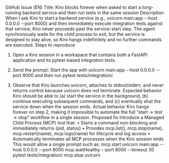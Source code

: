 GitHub Issue (EN)
Title: Kiro blocks forever when asked to start a long-running backend service and then run tests in the same session
Description
When I ask Kiro to start a backend service (e.g., uvicorn main:app --host 0.0.0.0 --port 8000) and then immediately execute integration tests against that service, Kiro never proceeds past the service-start step. The agent synchronously waits for the child process to exit, but the service is designed to stay alive, so Kiro hangs indefinitely and no further commands are executed.
Steps to reproduce
1.  Open a Kiro session in a workspace that contains both a FastAPI application and its pytest-based integration tests.
2.  Send the prompt:
Start the app with uvicorn main:app --host 0.0.0.0 --port 8000 and then run pytest tests/integration/.

3.  Observe that Kiro launches uvicorn, attaches to stdout/stderr, and never returns control because uvicorn does not terminate.
Expected behavior
Kiro should be able to (a) start the service in the background, (b) continue executing subsequent commands, and (c) eventually shut the service down when the session ends.
Actual behavior
Kiro hangs forever on step 2, making it impossible to automate the full “start → test → stop” workflow in a single session.
Proposed fix
Introduce a Managed Child Process (MCP) tool that:
•  Starts a command non-blocking and immediately returns {pid, status}
•  Provides mcp.list(), mcp.stop(name), mcp.restart(name), mcp.logs(name) for lifecycle and log access
•  Automatically terminates all MCP processes when the Kiro session ends
This would allow a single prompt such as:
mcp.start uvicorn main:app --host 0.0.0.0 --port 8000
mcp.waitHealthy --port 8000 --timeout 30
pytest tests/integration/
mcp.stop uvicorn